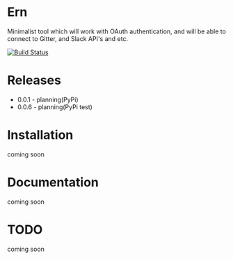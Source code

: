 Ern
=================================
Minimalist tool which will work with OAuth authentication, and will be able to connect to Gitter, and Slack API's and etc.

[![Build Status](https://travis-ci.org/MichaelYusko/Ern.svg?branch=master)](https://travis-ci.org/MichaelYusko/Ern)

Releases
=================================
* 0.0.1 - planning(PyPi)
* 0.0.6 - planning(PyPi test)


Installation
=================================
coming soon



Documentation
=================================
coming soon


TODO
=================================
coming soon